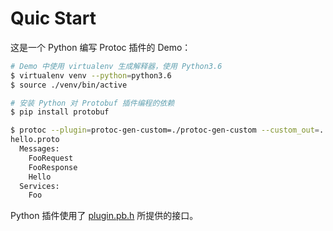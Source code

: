 # Quic Start

这是一个 Python 编写 Protoc 插件的 Demo：

```sh
# Demo 中使用 virtualenv 生成解释器，使用 Python3.6
$ virtualenv venv --python=python3.6
$ source ./venv/bin/active

# 安装 Python 对 Protobuf 插件编程的依赖
$ pip install protobuf

$ protoc --plugin=protoc-gen-custom=./protoc-gen-custom --custom_out=. hello.proto
hello.proto
  Messages: 
    FooRequest
    FooResponse
    Hello
  Services: 
    Foo
```

Python 插件使用了 [plugin.pb.h](https://developers.google.com/protocol-buffers/docs/reference/cpp/google.protobuf.compiler.plugin.pb?hl=ja) 所提供的接口。
